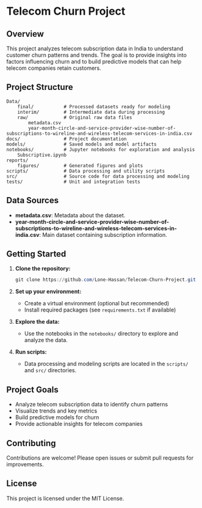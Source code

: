 # Telecom Churn Project

## Overview
This project analyzes telecom subscription data in India to understand customer churn patterns and trends. The goal is to provide insights into factors influencing churn and to build predictive models that can help telecom companies retain customers.

## Project Structure
```
Data/
    final/           # Processed datasets ready for modeling
    interim/         # Intermediate data during processing
    raw/             # Original raw data files
        metadata.csv
        year-month-circle-and-service-provider-wise-number-of-subscriptions-to-wireline-and-wireless-telecom-services-in-india.csv
docs/                # Project documentation
models/              # Saved models and model artifacts
notebooks/           # Jupyter notebooks for exploration and analysis
    Subscriptive.ipynb
reports/
    figures/         # Generated figures and plots
scripts/             # Data processing and utility scripts
src/                 # Source code for data processing and modeling
tests/               # Unit and integration tests
```

## Data Sources
- **metadata.csv**: Metadata about the dataset.
- **year-month-circle-and-service-provider-wise-number-of-subscriptions-to-wireline-and-wireless-telecom-services-in-india.csv**: Main dataset containing subscription information.

## Getting Started
1. **Clone the repository:**
   ```powershell
   git clone https://github.com/Lone-Hassan/Telecom-Churn-Project.git
   ```
2. **Set up your environment:**
   - Create a virtual environment (optional but recommended)
   - Install required packages (see `requirements.txt` if available)

3. **Explore the data:**
   - Use the notebooks in the `notebooks/` directory to explore and analyze the data.

4. **Run scripts:**
   - Data processing and modeling scripts are located in the `scripts/` and `src/` directories.

## Project Goals
- Analyze telecom subscription data to identify churn patterns
- Visualize trends and key metrics
- Build predictive models for churn
- Provide actionable insights for telecom companies

## Contributing
Contributions are welcome! Please open issues or submit pull requests for improvements.

## License
This project is licensed under the MIT License.
